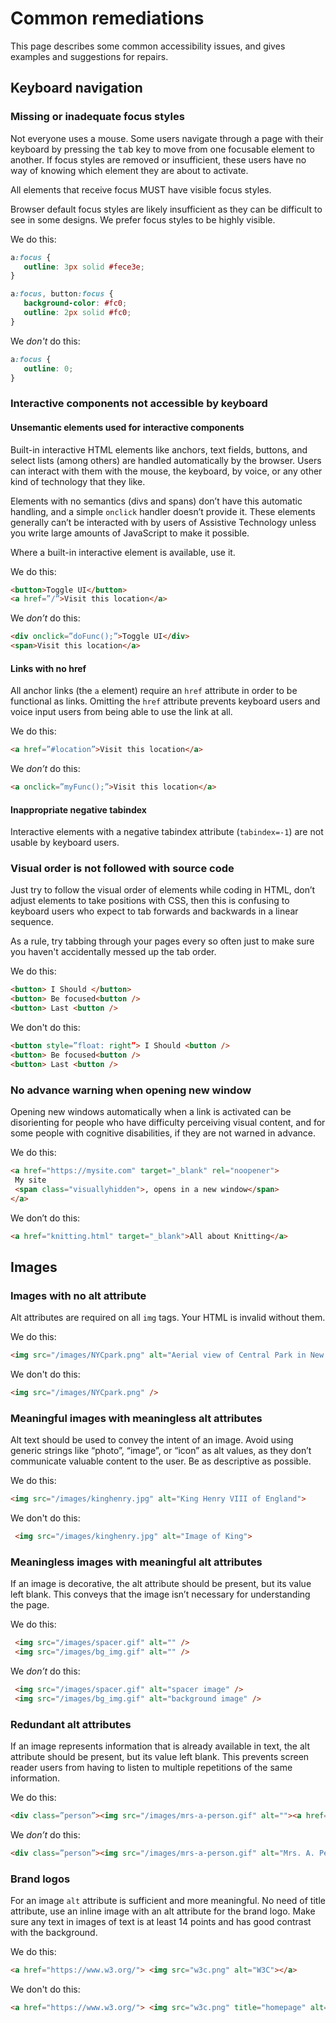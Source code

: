# Common remediations

This page describes some common accessibility issues, and gives examples and suggestions for repairs. 


## Keyboard navigation

### Missing or inadequate focus styles

Not everyone uses a mouse. Some users navigate through a page with their keyboard by pressing the <kbd>tab</kbd> key to move from one focusable element to another. If focus styles are removed or insufficient, these users have no way of knowing which element they are about to activate. 

All elements that receive focus MUST have visible focus styles. 

Browser default focus styles are likely insufficient as they can be difficult to see in some designs. We prefer focus styles to be highly visible. 


We do this:
```css
a:focus {
   outline: 3px solid #fece3e;
}

a:focus, button:focus {
   background-color: #fc0;
   outline: 2px solid #fc0;
}
```

We _don't_ do this:
```css
a:focus {
   outline: 0;
}
```


### Interactive components not accessible by keyboard

#### Unsemantic elements used for interactive components

Built-in interactive HTML elements like anchors, text fields, buttons, and select lists (among others) are handled automatically by the browser. Users can interact with them with the mouse, the keyboard, by voice, or any other kind of technology that they like. 

Elements with no semantics (divs and spans) don’t have this automatic handling, and a simple `onclick` handler doesn’t provide it. These elements generally can’t be interacted with by users of Assistive Technology unless you write large amounts of JavaScript to make it possible. 

Where a built-in interactive element is available, use it. 

We do this:
```html
<button>Toggle UI</button>
<a href=”/”>Visit this location</a>
```
We _don’t_ do this:
```html
<div onclick=”doFunc();”>Toggle UI</div>
<span>Visit this location</a>
```


#### Links with no href

All anchor links (the `a` element) require an `href` attribute in order to be functional as links. Omitting the `href` attribute prevents keyboard users and voice input users from being able to use the link at all. 

We do this:
```html
<a href=”#location”>Visit this location</a>
```
We _don’t_ do this:
```html
<a onclick=”myFunc();”>Visit this location</a>
```



####  Inappropriate negative tabindex

Interactive elements with a negative tabindex attribute (`tabindex=-1`) are not usable by keyboard users. 



### Visual order is not followed with source code
Just try to follow the visual order of elements while coding in HTML, don’t adjust elements to take positions with CSS, then this is confusing to keyboard users who expect to tab forwards and backwards in a linear sequence.

As a rule, try tabbing through your pages every so often just to make sure you haven't accidentally messed up the tab order. 

We do this:
```html
<button> I Should </button>
<button> Be focused<button />
<button> Last <button />
```

We don't do this:
```html
<button style=”float: right”> I Should <button />
<button> Be focused<button />
<button> Last <button />
```



### No advance warning when opening new window 

Opening new windows automatically when a link is activated can be disorienting for people who have difficulty perceiving visual content, and for some people with cognitive disabilities, if they are not warned in advance.

We do this:
```html
<a href="https://mysite.com" target="_blank" rel="noopener">
 My site
 <span class="visuallyhidden">, opens in a new window</span>
</a>
```

We don’t do this:
```html
<a href="knitting.html" target="_blank">All about Knitting</a>
```



## Images

### Images with no alt attribute

Alt attributes are required on all `img` tags. Your HTML is invalid without them. 

We do this:
```html
<img src="/images/NYCpark.png" alt="Aerial view of Central Park in New York" />
```

We don't do this:
```html
<img src="/images/NYCpark.png" />
```


### Meaningful images with meaningless alt attributes

Alt text should be used to convey the intent of an image. Avoid using generic strings like “photo”, “image”, or “icon” as alt values, as they don’t communicate valuable content to the user. Be as descriptive as possible.

We do this:
```html
<img src="/images/kinghenry.jpg" alt="King Henry VIII of England">
```

We don't do this:
```html
 <img src="/images/kinghenry.jpg" alt="Image of King">
```



### Meaningless images with meaningful alt attributes

If an image is decorative, the alt attribute should be present, but its value left blank. This conveys that the image isn’t necessary for understanding the page.

We do this:
```html
 <img src="/images/spacer.gif" alt="" />
 <img src="/images/bg_img.gif" alt="" />
```

We _don’t_ do this:
```html
 <img src="/images/spacer.gif" alt="spacer image" />
 <img src="/images/bg_img.gif" alt="background image" />
```



### Redundant alt attributes
If an image represents information that is already available in text, the alt attribute should be present, but its value left blank. This prevents screen reader users from having to listen to multiple repetitions of the same information. 

We do this:
```html
<div class=”person”><img src="/images/mrs-a-person.gif" alt=""><a href=”/”>Mrs. A. Person</a></div>
```

We _don’t_ do this:
```html
<div class=”person”><img src="/images/mrs-a-person.gif" alt="Mrs. A. Person" /><a href=”/”>Mrs. A. Person</a></div>
```



### Brand logos

For an image `alt` attribute is sufficient and more meaningful.
No need of title attribute, use an inline image with an alt attribute for the brand logo.
Make sure any text in images of text is at least 14 points and has good contrast with the background.

We do this:
```html
<a href="https://www.w3.org/"> <img src="w3c.png" alt="W3C"></a>
```

We don't do this:
```html
<a href="https://www.w3.org/"> <img src="w3c.png" title="homepage" alt="logo image"></a>
```
